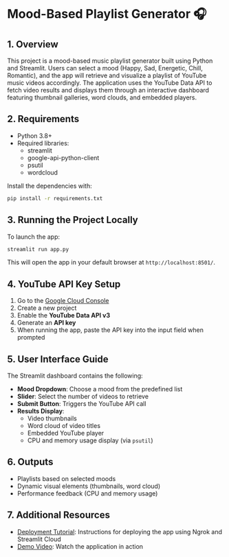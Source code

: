 # Mood-Based Playlist Generator 🎧

## 1. Overview
This project is a mood-based music playlist generator built using Python and Streamlit. Users can select a mood (Happy, Sad, Energetic, Chill, Romantic), and the app will retrieve and visualize a playlist of YouTube music videos accordingly. The application uses the YouTube Data API to fetch video results and displays them through an interactive dashboard featuring thumbnail galleries, word clouds, and embedded players.

## 2. Requirements
- Python 3.8+
- Required libraries:
  - streamlit
  - google-api-python-client
  - psutil
  - wordcloud

Install the dependencies with:

```bash
pip install -r requirements.txt
```

## 3. Running the Project Locally

To launch the app:

```bash
streamlit run app.py
```

This will open the app in your default browser at `http://localhost:8501/`.

## 4. YouTube API Key Setup

1. Go to the [Google Cloud Console](https://console.developers.google.com/)
2. Create a new project
3. Enable the **YouTube Data API v3**
4. Generate an **API key**
5. When running the app, paste the API key into the input field when prompted

## 5. User Interface Guide

The Streamlit dashboard contains the following:

- **Mood Dropdown**: Choose a mood from the predefined list
- **Slider**: Select the number of videos to retrieve
- **Submit Button**: Triggers the YouTube API call
- **Results Display**:
  - Video thumbnails
  - Word cloud of video titles
  - Embedded YouTube player
  - CPU and memory usage display (via `psutil`)

## 6. Outputs

- Playlists based on selected moods
- Dynamic visual elements (thumbnails, word cloud)
- Performance feedback (CPU and memory usage)

## 7. Additional Resources

- [Deployment Tutorial](Deployment_tutorial.md): Instructions for deploying the app using Ngrok and Streamlit Cloud
- [Demo Video](https://drive.google.com/file/d/1dkWknbPsz0DImdDbB9iVbmeauChhgQEg/view?usp=sharing): Watch the application in action

